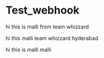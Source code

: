 # Test_webhook


hi this is malli from team whizzard


hi this malli team whizzard hyderabad

hi this is malli 
malli 
